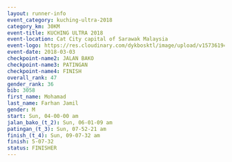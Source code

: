```yaml
---
layout: runner-info 
event_category: kuching-ultra-2018 
category_km: 30KM 
event-title: KUCHING ULTRA 2018 
event-location: Cat City capital of Sarawak Malaysia 
event-logo: https://res.cloudinary.com/dykbosktl/image/upload/v1573619473/Logo/kuching-ultra-2018-logo_tlpvm5.png 
event-date: 2018-03-03 
checkpoint-name2: JALAN BAKO 
checkpoint-name3: PATINGAN 
checkpoint-name4: FINISH 
overall_rank: 47
gender_rank: 36
bib: 3058
first_name: Mohamad
last_name: Farhan Jamil
gender: M
start: Sun, 04-00-00 am
jalan_bako_(t_2): Sun, 06-01-09 am
patingan_(t_3): Sun, 07-52-21 am
finish_(t_4): Sun, 09-07-32 am
finish: 5-07-32
status: FINISHER
---
```

